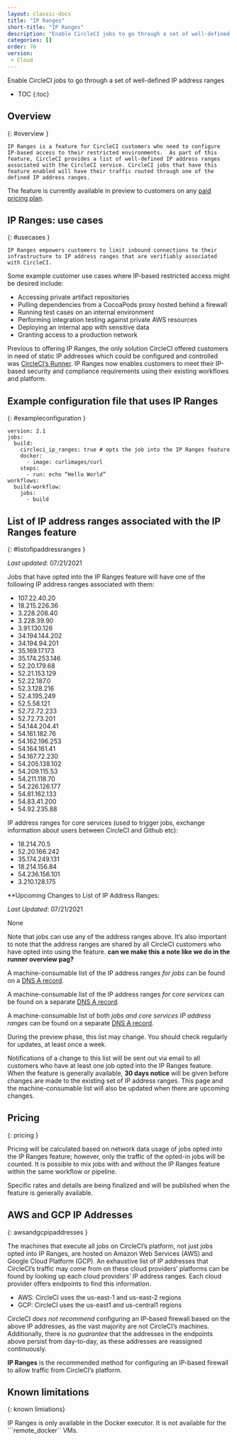 ```yaml
---
layout: classic-docs
title: "IP Ranges"
short-title: "IP Ranges"
description: "Enable CircleCI jobs to go through a set of well-defined IP address ranges"
categories: []
order: 70
version:
 - Cloud
---
```



Enable CircleCI jobs to go through a set of well-defined IP address ranges


* TOC
{:toc}

## Overview
{: #overview }

	IP Ranges is a feature for CircleCI customers who need to configure IP-based access to their restricted environments.  As part of this feature, CircleCI provides a list of well-defined IP address ranges associated with the CircleCI service. CircleCI jobs that have this feature enabled will have their traffic routed through one of the defined IP address ranges.

The feature is currently available in preview to customers on any [paid pricing plan](https://circleci.com/pricing/).

## IP Ranges: use cases
{: #usecases }

	IP Ranges empowers customers to limit inbound connections to their infrastructure to IP address ranges that are verifiably associated with CircleCI.  

Some example customer use cases where IP-based restricted access might be desired include:
- Accessing private artifact repositories 
- Pulling dependencies from a CocoaPods proxy hosted behind a firewall
- Running test cases on an internal environment 
- Performing integration testing against private AWS resources
- Deploying an internal app with sensitive data
- Granting access to a production network 

Previous to offering IP Ranges, the only solution CircleCI offered customers in need of static IP addresses which could be configured and controlled was [CircleCI’s Runner](https://circleci.com/docs/2.0/runner-overview/). IP Ranges now enables customers to meet their IP-based security and compliance requirements using their existing workflows and platform. 

## Example configuration file that uses IP Ranges
{: #exampleconfiguration }

```
version: 2.1
jobs:
  build:
    circleci_ip_ranges: true # opts the job into the IP Ranges feature
    docker:
      - image: curlimages/curl
    steps:
      - run: echo “Hello World”
workflows:
  build-workflow:
    jobs:
      - build
```

## List of IP address ranges associated with the IP Ranges feature
{: #listofipaddressranges }

*Last updated*: 07/21/2021

Jobs that have opted into the IP Ranges feature will have one of the following IP address ranges associated with them:

- 107.22.40.20
- 18.215.226.36
- 3.228.208.40
- 3.228.39.90
- 3.91.130.126
- 34.194.144.202
- 34.194.94.201
- 35.169.17.173
- 35.174.253.146
- 52.20.179.68
- 52.21.153.129
- 52.22.187.0
- 52.3.128.216
- 52.4.195.249
- 52.5.58.121
- 52.72.72.233
- 52.72.73.201
- 54.144.204.41
- 54.161.182.76
- 54.162.196.253
- 54.164.161.41
- 54.167.72.230
- 54.205.138.102
- 54.209.115.53
- 54.211.118.70
- 54.226.126.177
- 54.81.162.133
- 54.83.41.200
- 54.92.235.88

IP address ranges for core services (used to trigger jobs, exchange information about users between CircleCI and Github etc):

- 18.214.70.5
- 52.20.166.242
- 35.174.249.131
- 18.214.156.84
- 54.236.156.101
- 3.210.128.175

**Upcoming Changes to List of IP Address Ranges:

*Last Updated*: 07/21/2021

None

Note that jobs can use any of the address ranges above.  It’s also important to note that the address ranges are shared by all CircleCI customers who have opted into using the feature. **can we make this a note like we do in the runner overview pag?**

A machine-consumable list of the IP address ranges *for jobs* can be found on a [DNS A record](https://jobs.knownips.circleci.com).

A machine-consumable list of the IP address ranges *for core services* can be found on a separate [DNS A record](https://core.knownips.circleci.com).

A machine-consumable list of both *jobs and core services IP address ranges* can be found on a separate [DNS A record](https://all.knownips.circleci.com).

During the preview phase, this list may change. You should check regularly for updates, at least once a week.  
 
Notifications of a change to this list will be sent out via email to all customers who have at least one job opted into the IP Ranges feature. When the feature is generally available, **30 days notice** will be given before changes are made to the existing set of IP address ranges. This page and the machine-consumable list will also be updated when there are upcoming changes.

## Pricing
{: pricing }

Pricing will be calculated based on network data usage of jobs opted into the IP Ranges feature; however, only the traffic of the opted-in jobs will be counted. It is possible to mix jobs with and without the IP Ranges feature within the same workflow or pipeline.

Specific rates and details are being finalized and will be published when the feature is generally available. 

## AWS and GCP IP Addresses
{: awsandgcpipaddresses }

The machines that execute all jobs on CircleCI’s platform, not just jobs opted into IP Ranges, are hosted on Amazon Web Services (AWS) and Google Cloud Platform (GCP).  An exhaustive list of IP addresses that CircleCI’s traffic may come from on these cloud providers’ platforms can be found by looking up each cloud providers’ IP address ranges. Each cloud provider offers endpoints to find this information.
 
- AWS: CircleCI uses the us-east-1 and us-east-2 regions
- GCP: CircleCI uses the us-east1 and us-central1 regions
 
CircleCI *does not recommend* configuring an IP-based firewall based on the above IP addresses, as the vast majority are not CircleCI’s machines. Additionally, there is *no guarantee* that the addresses in the endpoints above persist from day-to-day, as these addresses are reassigned continuously.  
 
**IP Ranges** is the recommended method for configuring an IP-based firewall to allow traffic from CircleCI’s platform.

## Known limitations
{: known limiations}

IP Ranges is only available in the Docker executor.  It is not available for the ```remote_docker`` VMs.
